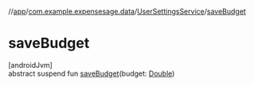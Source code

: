 //[app](../../../index.md)/[com.example.expensesage.data](../index.md)/[UserSettingsService](index.md)/[saveBudget](save-budget.md)

# saveBudget

[androidJvm]\
abstract suspend fun [saveBudget](save-budget.md)(budget: [Double](https://kotlinlang.org/api/latest/jvm/stdlib/kotlin/-double/index.html))
